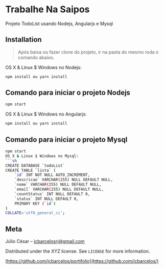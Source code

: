 # Trabalhe Na Saipos 

Projeto TodoList usando Nodejs, Angularjs e Mysql

## Installation
> Após baixa ou fazer clone do projeto, ir na pasta do mesmo roda o comando abaixo.

OS X & Linux $ Windows no Nodejs:
```sh
npm install ou yarn install
```
## Comando para iniciar o projeto Nodejs

```sh
npm start
```
OS X & Linux $ Windows no Angularjs:
```sh
npm install ou yarn install
```
## Comando para iniciar o projeto Mysql

```sh
npm start
OS X & Linux $ Windows no Mysql:
```sh
CREATE DATABASE `todoList`
CREATE TABLE `lista` (
	`id` INT NOT NULL AUTO_INCREMENT,
	`descricao` VARCHAR(255) NULL DEFAULT NULL,
	`nome` VARCHAR(255) NULL DEFAULT NULL,
	`email` VARCHAR(255) NULL DEFAULT NULL,
    `countStatus` INT NULL DEFAULT 0,
	`status` INT NULL DEFAULT 0,
	PRIMARY KEY (`id`)
)
COLLATE='utf8_general_ci';

```
## Meta

Júlio César –  jcbarcelosrj@gmail.com

Distributed under the XYZ license. See ``LICENSE`` for more information.

[https://github.com/jcbarcelos/portifolio](https://github.com/jcbarcelos/)
